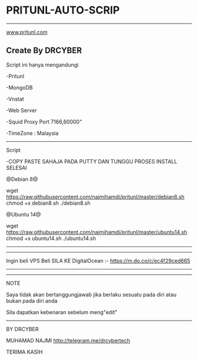 # PRITUNL-AUTO-SCRIP

-----------------------------------------
www.pritunl.com

Create By DRCYBER
-----------------------------------------



Script ini hanya mengandungi

-Pritunl

-MongoDB

-Vnstat

-Web Server

-Squid Proxy Port 7166,60000"

-TimeZone : Malaysia

-----------------------------------------

Script


-COPY PASTE SAHAJA PADA PUTTY DAN TUNGGU PROSES INSTALL SELESAI



@Debian 8@

wget https://raw.githubusercontent.com/najmihamdi/pritunl/master/debian8.sh
chmod +x debian8.sh
./debian8.sh


@Ubuntu 14@

wget https://raw.githubusercontent.com/najmihamdi/pritunl/master/ubuntu14.sh
chmod +x ubuntu14.sh
./ubuntu14.sh

-----------------------------------------


-----------------------------------------

Ingin beli VPS Beli SILA KE DigitalOcean :- https://m.do.co/c/ec4f29ced665

-----------------------------------------


-----------------------------------------

NOTE

Saya tidak akan bertanggungjawab jika berlaku sesuatu pada diri atau bukan pada diri anda

Sila dapatkan kebenaran sebelum meng"edit"

-----------------------------------------


BY DRCYBER

MUHAMAD NAJMI http://telegram.me/drcybertech

TERIMA KASIH
